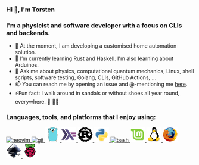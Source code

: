 ### Hi 👋, I'm Torsten

### I'm a physicist and software developer with a focus on CLIs and backends.

- 🔭 At the moment, I am developing a customised home automation solution.
- 🌱 I’m currently learning Rust and Haskell.
  I'm also learning about Arduinos.
- 💬 Ask me about physics, computational quantum mechanics, Linux, shell
  scripts, software testing, Golang, CLIs, GitHub Actions, ...
- 📫 You can reach me by opening an issue and @-mentioning me
  [here](https://github.com/razziel89/razziel89/issues).
- ⚡Fun fact:
  I walk around in sandals or without shoes all year round, everywhere.
  👣 🦶🦶

### Languages, tools, and platforms that I enjoy using:

<p align="left"> 

<a href="https://neovim.io/" target="_blank" rel="noreferrer"> 
<img src="https://upload.wikimedia.org/wikipedia/commons/3/3a/Neovim-mark.svg" alt="neovim" width="40" height="40"/> 
</a> 

<a href="https://git-scm.com/" target="_blank" rel="noreferrer"> 
<img src="https://www.vectorlogo.zone/logos/git-scm/git-scm-icon.svg" alt="git" width="40" height="40"/> 
</a> 

<a href="https://golang.org" target="_blank" rel="noreferrer"> 
<img src="https://raw.githubusercontent.com/devicons/devicon/master/icons/go/go-original.svg" alt="golang" width="40" height="40"/> 
</a> 

<a href="https://www.haskell.org/" target="_blank" rel="noreferrer"> 
<img src="https://raw.githubusercontent.com/devicons/devicon/master/icons/haskell/haskell-original.svg" alt="haskell" width="40" height="40"/> 
</a> 

<a href="https://www.rust-lang.org/" target="_blank" rel="noreferrer"> 
<img src="https://raw.githubusercontent.com/devicons/devicon/master/icons/rust/rust-plain.svg" alt="rust" width="40" height="40"/> 
</a> 

<a href="https://www.python.org/" target="_blank" rel="noreferrer"> 
<img src="https://raw.githubusercontent.com/devicons/devicon/master/icons/python/python-original.svg" alt="python" width="40" height="40"/> 
</a> 

<a href="https://www.gnu.org/software/bash/" target="_blank" rel="noreferrer"> 
<img src="https://www.vectorlogo.zone/logos/gnu_bash/gnu_bash-icon.svg" alt="bash" width="40" height="40"/> 
</a> 

<a href="https://linuxmint.com/" target="_blank" rel="noreferrer"> 
<img src="https://raw.githubusercontent.com/linuxmint/brand-logo/master/leaf.svg" alt="mint" width="40" height="40"/> 
</a> 

<a href="https://www.linux.org/" target="_blank" rel="noreferrer"> 
<img src="https://raw.githubusercontent.com/devicons/devicon/master/icons/linux/linux-original.svg" alt="linux" width="40" height="40"/> 
</a> 

<a href="https://www.mozilla.org/en-US/firefox/" target="_blank" rel="noreferrer"> 
<img src="https://raw.githubusercontent.com/devicons/devicon/master/icons/firefox/firefox-original.svg" alt="firefox" width="40" height="40"/> 
</a> 

<a href="https://inkscape.org/" target="_blank" rel="noreferrer"> 
<img src="https://raw.githubusercontent.com/devicons/devicon/master/icons/inkscape/inkscape-original.svg" alt="inkscape" width="40" height="40"/> 
</a> 

<a href="https://www.raspberrypi.com/" target="_blank" rel="noreferrer"> 
<img src="https://raw.githubusercontent.com/devicons/devicon/master/icons/raspberrypi/raspberrypi-original.svg" alt="raspi" width="40" height="40"/> 
</a> 

</p>
